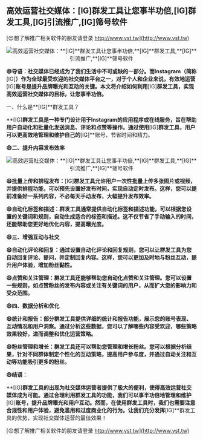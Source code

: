 ## **高效运营社交媒体：**[IG]**群发工具让您事半功倍,**[IG]**群发工具,**[IG]**引流推广,**[IG]**筛号软件**

[😍想了解推广相关软件的朋友请登录 http://www.vst.tw](http://www.vst.tw)

 <center><img src="https://vst.tw/MP4/tuiguang/png/2.png" alt="高效运营社交媒体：**[IG]**群发工具让您事半功倍,**[IG]**群发工具,**[IG]**引流推广,**[IG]**筛号软件"></center>

**😄导语：社交媒体已经成为了我们生活中不可或缺的一部分。而Instagram（简称**[IG]**）作为全球最受欢迎的社交媒体平台之一，对于个人和企业来说，有效地运营**[IG]**账号是提升品牌曝光和互动的关键。本文将介绍如何利用**[IG]**群发工具，实现高效运营社交媒体的目标，让您事半功倍。**

一、什么是**[IG]**群发工具？

**[IG]**群发工具是一种专门设计用于Instagram的应用程序或在线服务，旨在帮助用户自动化和批量化发送消息、评论和点赞等操作。通过使用**[IG]**群发工具，用户可以更高效地管理和维护自己的**[IG]**账号，节省时间和精力。

**😄二、提升内容发布效率**

 <center><img src="https://vst.tw/MP4/tuiguang/png/5.png" alt="高效运营社交媒体：**[IG]**群发工具让您事半功倍,**[IG]**群发工具,**[IG]**引流推广,**[IG]**筛号软件"></center>

**😄批量上传和排程发布：**[IG]**群发工具允许用户一次性批量上传多张图片或视频，并提供排程功能，可以预先设置好发布时间，实现自动定时发布。这样，您可以提前准备好一系列内容，不必每天手动发布，大幅提升发布效率。**

**😄自动化标签和描述：群发工具通常提供自动化标签和描述功能，可以根据您设置的关键词和规则，自动生成适合的标签和描述。这不仅节省了手动输入的时间，还能帮助您更好地优化内容，提高曝光度。**

**😄三、增强互动与社交**

**😄自动化评论和回复：通过设置自动化评论和回复规则，您可以让群发工具为您自动回复评论、提问，并定制回复内容。这样，您可以更加及时地与粉丝互动，提升用户体验，增加粉丝黏性。**

**😄点赞和关注管理：群发工具还能够帮助您自动化点赞和关注管理。您可以设置一些规则，如点赞粉丝的发布内容或关注有关键词的用户，从而扩大您的影响力和受众范围。**

**😄四、数据分析和优化**

**😄统计和报告：部分群发工具提供详细的统计和报告功能，展示您的账号表现、互动情况和用户洞察。通过分析这些数据，您可以了解哪些内容受欢迎，哪些策略效果较好，进而调整和优化运营策略。**

**😄粉丝管理和增长：群发工具还可以帮助您管理和增长粉丝。您可以根据分析结果，针对不同群体制定个性化的互动策略，提高用户参与度，并通过自动关注和互动等功能吸引更多的粉丝。**

**😄结语：**

**[IG]**群发工具的出现为社交媒体运营者提供了极大的便利，使得高效运营社交媒体成为可能。通过合理利用群发工具的功能，我们可以事半功倍地管理和维护**[IG]**账号，提升品牌曝光和用户互动。然而，在使用群发工具时，我们也需要注意合规性和用户体验，避免滥用和过度商业化的行为。让我们充分发挥**[IG]**群发工具的优势，实现社交媒体运营的最佳效果！

[😍想了解推广相关软件的朋友请登录 http://www.vst.tw](http://www.vst.tw)



